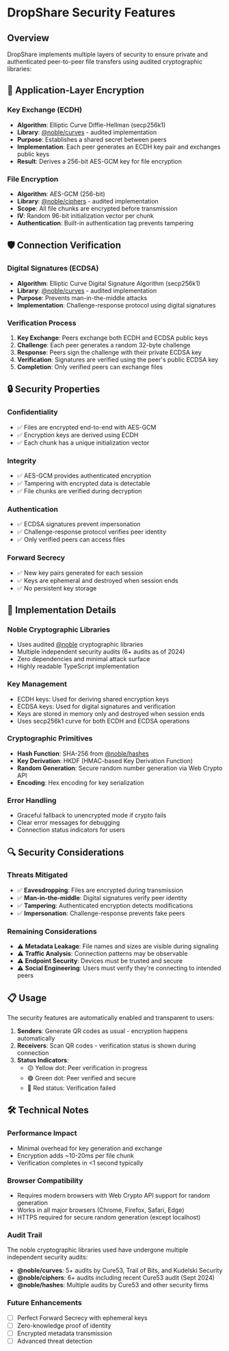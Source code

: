 # DropShare Security Features

## Overview

DropShare implements multiple layers of security to ensure private and authenticated peer-to-peer file transfers using audited cryptographic libraries:

## 🔐 Application-Layer Encryption

### Key Exchange (ECDH)
- **Algorithm**: Elliptic Curve Diffie-Hellman (secp256k1)
- **Library**: [@noble/curves](https://github.com/paulmillr/noble-curves) - audited implementation
- **Purpose**: Establishes a shared secret between peers
- **Implementation**: Each peer generates an ECDH key pair and exchanges public keys
- **Result**: Derives a 256-bit AES-GCM key for file encryption

### File Encryption
- **Algorithm**: AES-GCM (256-bit)
- **Library**: [@noble/ciphers](https://github.com/paulmillr/noble-ciphers) - audited implementation
- **Scope**: All file chunks are encrypted before transmission
- **IV**: Random 96-bit initialization vector per chunk
- **Authentication**: Built-in authentication tag prevents tampering

## 🛡️ Connection Verification

### Digital Signatures (ECDSA)
- **Algorithm**: Elliptic Curve Digital Signature Algorithm (secp256k1)
- **Library**: [@noble/curves](https://github.com/paulmillr/noble-curves) - audited implementation
- **Purpose**: Prevents man-in-the-middle attacks
- **Implementation**: Challenge-response protocol using digital signatures

### Verification Process
1. **Key Exchange**: Peers exchange both ECDH and ECDSA public keys
2. **Challenge**: Each peer generates a random 32-byte challenge
3. **Response**: Peers sign the challenge with their private ECDSA key
4. **Verification**: Signatures are verified using the peer's public ECDSA key
5. **Completion**: Only verified peers can exchange files

## 🔒 Security Properties

### Confidentiality
- ✅ Files are encrypted end-to-end with AES-GCM
- ✅ Encryption keys are derived using ECDH
- ✅ Each chunk has a unique initialization vector

### Integrity
- ✅ AES-GCM provides authenticated encryption
- ✅ Tampering with encrypted data is detectable
- ✅ File chunks are verified during decryption

### Authentication
- ✅ ECDSA signatures prevent impersonation
- ✅ Challenge-response protocol verifies peer identity
- ✅ Only verified peers can access files

### Forward Secrecy
- ✅ New key pairs generated for each session
- ✅ Keys are ephemeral and destroyed when session ends
- ✅ No persistent key storage

## 🚀 Implementation Details

### Noble Cryptographic Libraries
- Uses audited [@noble](https://paulmillr.com/noble/) cryptographic libraries
- Multiple independent security audits (6+ audits as of 2024)
- Zero dependencies and minimal attack surface
- Highly readable TypeScript implementation

### Key Management
- ECDH keys: Used for deriving shared encryption keys
- ECDSA keys: Used for digital signatures and verification
- Keys are stored in memory only and destroyed when session ends
- Uses secp256k1 curve for both ECDH and ECDSA operations

### Cryptographic Primitives
- **Hash Function**: SHA-256 from [@noble/hashes](https://github.com/paulmillr/noble-hashes)
- **Key Derivation**: HKDF (HMAC-based Key Derivation Function)
- **Random Generation**: Secure random number generation via Web Crypto API
- **Encoding**: Hex encoding for key serialization

### Error Handling
- Graceful fallback to unencrypted mode if crypto fails
- Clear error messages for debugging
- Connection status indicators for users

## 🔍 Security Considerations

### Threats Mitigated
- ✅ **Eavesdropping**: Files are encrypted during transmission
- ✅ **Man-in-the-middle**: Digital signatures verify peer identity
- ✅ **Tampering**: Authenticated encryption detects modifications
- ✅ **Impersonation**: Challenge-response prevents fake peers

### Remaining Considerations
- ⚠️ **Metadata Leakage**: File names and sizes are visible during signaling
- ⚠️ **Traffic Analysis**: Connection patterns may be observable
- ⚠️ **Endpoint Security**: Devices must be trusted and secure
- ⚠️ **Social Engineering**: Users must verify they're connecting to intended peers

## 📋 Usage

The security features are automatically enabled and transparent to users:

1. **Senders**: Generate QR codes as usual - encryption happens automatically
2. **Receivers**: Scan QR codes - verification status is shown during connection
3. **Status Indicators**:
   - 🟡 Yellow dot: Peer verification in progress
   - 🟢 Green dot: Peer verified and secure
   - 🔴 Red status: Verification failed

## 🛠️ Technical Notes

### Performance Impact
- Minimal overhead for key generation and exchange
- Encryption adds ~10-20ms per file chunk
- Verification completes in <1 second typically

### Browser Compatibility
- Requires modern browsers with Web Crypto API support for random generation
- Works in all major browsers (Chrome, Firefox, Safari, Edge)
- HTTPS required for secure random generation (except localhost)

### Audit Trail
The noble cryptographic libraries used have undergone multiple independent security audits:
- **@noble/curves**: 5+ audits by Cure53, Trail of Bits, and Kudelski Security
- **@noble/ciphers**: 6+ audits including recent Cure53 audit (Sept 2024)
- **@noble/hashes**: Multiple audits by Cure53 and other security firms

### Future Enhancements
- [ ] Perfect Forward Secrecy with ephemeral keys
- [ ] Zero-knowledge proof of identity
- [ ] Encrypted metadata transmission
- [ ] Advanced threat detection
